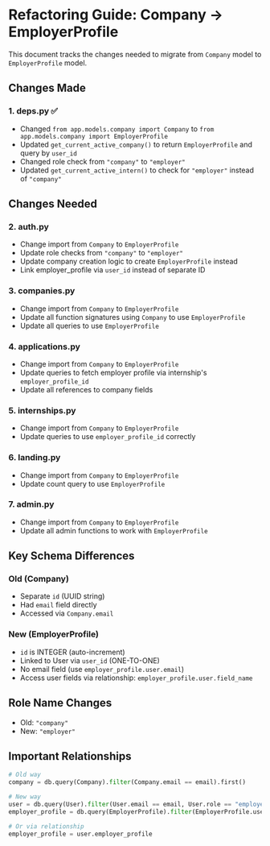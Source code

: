 # Refactoring Guide: Company → EmployerProfile

This document tracks the changes needed to migrate from `Company` model to `EmployerProfile` model.

## Changes Made

### 1. deps.py ✅
- Changed `from app.models.company import Company` to `from app.models.company import EmployerProfile`
- Updated `get_current_active_company()` to return `EmployerProfile` and query by `user_id`
- Changed role check from `"company"` to `"employer"`
- Updated `get_current_active_intern()` to check for `"employer"` instead of `"company"`

## Changes Needed

### 2. auth.py
- Change import from `Company` to `EmployerProfile`
- Update role checks from `"company"` to `"employer"`
- Update company creation logic to create `EmployerProfile` instead
- Link employer_profile via `user_id` instead of separate ID

### 3. companies.py
- Change import from `Company` to `EmployerProfile`
- Update all function signatures using `Company` to use `EmployerProfile`
- Update all queries to use `EmployerProfile`

### 4. applications.py
- Change import from `Company` to `EmployerProfile`
- Update queries to fetch employer profile via internship's `employer_profile_id`
- Update all references to company fields

### 5. internships.py
- Change import from `Company` to `EmployerProfile`
- Update queries to use `employer_profile_id` correctly

### 6. landing.py
- Change import from `Company` to `EmployerProfile`
- Update count query to use `EmployerProfile`

### 7. admin.py
- Change import from `Company` to `EmployerProfile`
- Update all admin functions to work with `EmployerProfile`

## Key Schema Differences

### Old (Company)
- Separate `id` (UUID string)
- Had `email` field directly
- Accessed via `Company.email`

### New (EmployerProfile)
- `id` is INTEGER (auto-increment)
- Linked to User via `user_id` (ONE-TO-ONE)
- No email field (use `employer_profile.user.email`)
- Access user fields via relationship: `employer_profile.user.field_name`

## Role Name Changes
- Old: `"company"`
- New: `"employer"`

## Important Relationships
```python
# Old way
company = db.query(Company).filter(Company.email == email).first()

# New way
user = db.query(User).filter(User.email == email, User.role == "employer").first()
employer_profile = db.query(EmployerProfile).filter(EmployerProfile.user_id == user.id).first()

# Or via relationship
employer_profile = user.employer_profile
```

